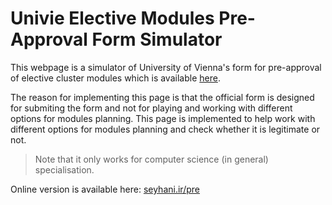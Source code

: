 # Univie Elective Modules Pre-Approval Form Simulator
This webpage is a simulator of University of Vienna's form for pre-approval of elective cluster modules which is available [here](http://master.cs.univie.ac.at/computer-science/).

The reason for implementing this page is that the official form is designed for submiting the form and not for playing and working with different options for modules planning. This page is implemented to help work with different options for modules planning and check whether it is legitimate or not.

> Note that it only works for computer science (in general) specialisation.

Online version is available here: [seyhani.ir/pre](http://seyhani.ir/pre)
